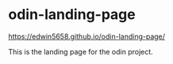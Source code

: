 # odin-landing-page

https://edwin5658.github.io/odin-landing-page/
    
This is the landing page for the odin project.